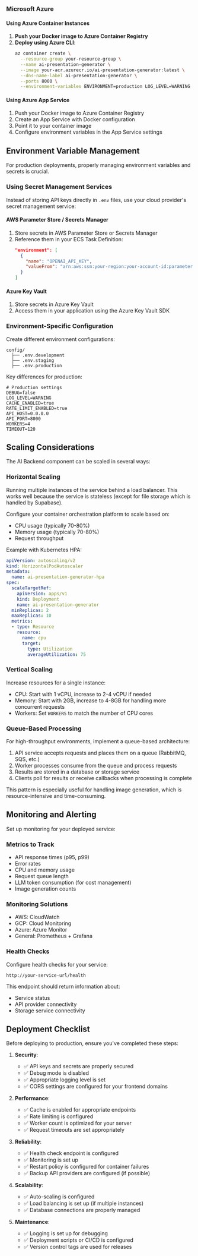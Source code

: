 ### Microsoft Azure

#### Using Azure Container Instances

1. **Push your Docker image to Azure Container Registry**
2. **Deploy using Azure CLI**:
   ```bash
   az container create \
     --resource-group your-resource-group \
     --name ai-presentation-generator \
     --image your-acr.azurecr.io/ai-presentation-generator:latest \
     --dns-name-label ai-presentation-generator \
     --ports 8000 \
     --environment-variables ENVIRONMENT=production LOG_LEVEL=WARNING
   ```

#### Using Azure App Service

1. Push your Docker image to Azure Container Registry
2. Create an App Service with Docker configuration
3. Point it to your container image
4. Configure environment variables in the App Service settings

## Environment Variable Management

For production deployments, properly managing environment variables and secrets is crucial.

### Using Secret Management Services

Instead of storing API keys directly in `.env` files, use your cloud provider's secret management service:

#### AWS Parameter Store / Secrets Manager

1. Store secrets in AWS Parameter Store or Secrets Manager
2. Reference them in your ECS Task Definition:
   ```json
   "environment": [
     {
       "name": "OPENAI_API_KEY",
       "valueFrom": "arn:aws:ssm:your-region:your-account-id:parameter/presentation-ai/openai-key"
     }
   ]
   ```

#### Azure Key Vault

1. Store secrets in Azure Key Vault
2. Access them in your application using the Azure Key Vault SDK

### Environment-Specific Configuration

Create different environment configurations:

```
config/
  ├── .env.development
  ├── .env.staging
  ├── .env.production
```

Key differences for production:

```dotenv
# Production settings
DEBUG=false
LOG_LEVEL=WARNING
CACHE_ENABLED=true
RATE_LIMIT_ENABLED=true
API_HOST=0.0.0.0
API_PORT=8000
WORKERS=4
TIMEOUT=120
```

## Scaling Considerations

The AI Backend component can be scaled in several ways:

### Horizontal Scaling

Running multiple instances of the service behind a load balancer. This works well because the service is stateless (except for file storage which is handled by Supabase).

Configure your container orchestration platform to scale based on:
- CPU usage (typically 70-80%)
- Memory usage (typically 70-80%)
- Request throughput

Example with Kubernetes HPA:
```yaml
apiVersion: autoscaling/v2
kind: HorizontalPodAutoscaler
metadata:
  name: ai-presentation-generator-hpa
spec:
  scaleTargetRef:
    apiVersion: apps/v1
    kind: Deployment
    name: ai-presentation-generator
  minReplicas: 2
  maxReplicas: 10
  metrics:
  - type: Resource
    resource:
      name: cpu
      target:
        type: Utilization
        averageUtilization: 75
```

### Vertical Scaling

Increase resources for a single instance:

- CPU: Start with 1 vCPU, increase to 2-4 vCPU if needed
- Memory: Start with 2GB, increase to 4-8GB for handling more concurrent requests
- Workers: Set `WORKERS` to match the number of CPU cores

### Queue-Based Processing

For high-throughput environments, implement a queue-based architecture:

1. API service accepts requests and places them on a queue (RabbitMQ, SQS, etc.)
2. Worker processes consume from the queue and process requests
3. Results are stored in a database or storage service
4. Clients poll for results or receive callbacks when processing is complete

This pattern is especially useful for handling image generation, which is resource-intensive and time-consuming.

## Monitoring and Alerting

Set up monitoring for your deployed service:

### Metrics to Track

- API response times (p95, p99)
- Error rates
- CPU and memory usage
- Request queue length
- LLM token consumption (for cost management)
- Image generation counts

### Monitoring Solutions

- AWS: CloudWatch
- GCP: Cloud Monitoring
- Azure: Azure Monitor
- General: Prometheus + Grafana

### Health Checks

Configure health checks for your service:

```
http://your-service-url/health
```

This endpoint should return information about:
- Service status
- API provider connectivity
- Storage service connectivity

## Deployment Checklist

Before deploying to production, ensure you've completed these steps:

1. **Security**:
   - ✅ API keys and secrets are properly secured
   - ✅ Debug mode is disabled
   - ✅ Appropriate logging level is set
   - ✅ CORS settings are configured for your frontend domains

2. **Performance**:
   - ✅ Cache is enabled for appropriate endpoints
   - ✅ Rate limiting is configured
   - ✅ Worker count is optimized for your server
   - ✅ Request timeouts are set appropriately

3. **Reliability**:
   - ✅ Health check endpoint is configured
   - ✅ Monitoring is set up
   - ✅ Restart policy is configured for container failures
   - ✅ Backup API providers are configured (if possible)

4. **Scalability**:
   - ✅ Auto-scaling is configured
   - ✅ Load balancing is set up (if multiple instances)
   - ✅ Database connections are properly managed

5. **Maintenance**:
   - ✅ Logging is set up for debugging
   - ✅ Deployment scripts or CI/CD is configured
   - ✅ Version control tags are used for releases 